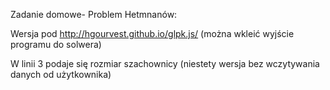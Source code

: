 Zadanie domowe- Problem Hetmnanów:

Wersja pod http://hgourvest.github.io/glpk.js/ (można wkleić wyjście programu do solwera)

W linii 3 podaje się rozmiar szachownicy (niestety wersja bez wczytywania danych od użytkownika)
